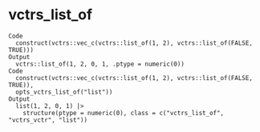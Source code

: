 # vctrs_list_of

    Code
      construct(vctrs::vec_c(vctrs::list_of(1, 2), vctrs::list_of(FALSE, TRUE)))
    Output
      vctrs::list_of(1, 2, 0, 1, .ptype = numeric(0))
    Code
      construct(vctrs::vec_c(vctrs::list_of(1, 2), vctrs::list_of(FALSE, TRUE)),
      opts_vctrs_list_of("list"))
    Output
      list(1, 2, 0, 1) |>
        structure(ptype = numeric(0), class = c("vctrs_list_of", "vctrs_vctr", "list"))

